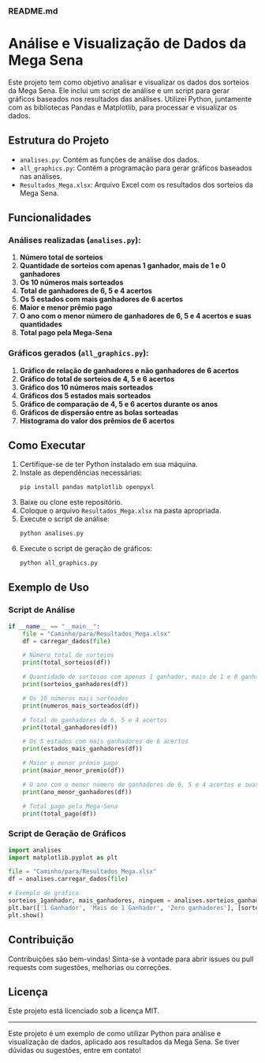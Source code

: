 ### README.md

# Análise e Visualização de Dados da Mega Sena

Este projeto tem como objetivo analisar e visualizar os dados dos sorteios da Mega Sena. Ele inclui um script de análise e um script para gerar gráficos baseados nos resultados das análises. Utilizei Python, juntamente com as bibliotecas Pandas e Matplotlib, para processar e visualizar os dados.

## Estrutura do Projeto

- `analises.py`: Contém as funções de análise dos dados.
- `all_graphics.py`: Contém a programação para gerar gráficos baseados nas análises.
- `Resultados_Mega.xlsx`: Arquivo Excel com os resultados dos sorteios da Mega Sena.

## Funcionalidades

### Análises realizadas (`analises.py`):

1. **Número total de sorteios**
2. **Quantidade de sorteios com apenas 1 ganhador, mais de 1 e 0 ganhadores**
3. **Os 10 números mais sorteados**
4. **Total de ganhadores de 6, 5 e 4 acertos**
5. **Os 5 estados com mais ganhadores de 6 acertos**
6. **Maior e menor prêmio pago**
7. **O ano com o menor número de ganhadores de 6, 5 e 4 acertos e suas quantidades**
8. **Total pago pela Mega-Sena**

### Gráficos gerados (`all_graphics.py`):

1. **Gráfico de relação de ganhadores e não ganhadores de 6 acertos**
2. **Gráfico do total de sorteios de 4, 5 e 6 acertos**
3. **Gráfico dos 10 números mais sorteados**
4. **Gráficos dos 5 estados mais sorteados**
5. **Gráfico de comparação de 4, 5 e 6 acertos durante os anos**
6. **Gráficos de dispersão entre as bolas sorteadas**
7. **Histograma do valor dos prêmios de 6 acertos**

## Como Executar

1. Certifique-se de ter Python instalado em sua máquina.
2. Instale as dependências necessárias:
    ```bash
    pip install pandas matplotlib openpyxl
    ```
3. Baixe ou clone este repositório.
4. Coloque o arquivo `Resultados_Mega.xlsx` na pasta apropriada.
5. Execute o script de análise:
    ```bash
    python analises.py
    ```
6. Execute o script de geração de gráficos:
    ```bash
    python all_graphics.py
    ```

## Exemplo de Uso

### Script de Análise

```python
if __name__ == "__main__":
    file = "Caminho/para/Resultados_Mega.xlsx"
    df = carregar_dados(file)

    # Número total de sorteios
    print(total_sorteios(df))

    # Quantidade de sorteios com apenas 1 ganhador, mais de 1 e 0 ganhadores
    print(sorteios_ganhadores(df))

    # Os 10 números mais sorteados
    print(numeros_mais_sorteados(df))

    # Total de ganhadores de 6, 5 e 4 acertos
    print(total_ganhadores(df))

    # Os 5 estados com mais ganhadores de 6 acertos
    print(estados_mais_ganhadores(df))

    # Maior e menor prêmio pago
    print(maior_menor_premio(df))

    # O ano com o menor número de ganhadores de 6, 5 e 4 acertos e suas quantidades
    print(ano_menor_ganhadores(df))

    # Total pago pela Mega-Sena
    print(total_pago(df))
```

### Script de Geração de Gráficos

```python
import analises
import matplotlib.pyplot as plt

file = "Caminho/para/Resultados_Mega.xlsx"
df = analises.carregar_dados(file)

# Exemplo de gráfico
sorteios_1ganhador, mais_ganhadores, ninguem = analises.sorteios_ganhadores(df)
plt.bar(['1 Ganhador', 'Mais de 1 Ganhador', 'Zero ganhadores'], [sorteios_1ganhador, mais_ganhadores, ninguem])
plt.show()
```

## Contribuição

Contribuições são bem-vindas! Sinta-se à vontade para abrir issues ou pull requests com sugestões, melhorias ou correções.

## Licença

Este projeto está licenciado sob a licença MIT.

---

Este projeto é um exemplo de como utilizar Python para análise e visualização de dados, aplicado aos resultados da Mega Sena. Se tiver dúvidas ou sugestões, entre em contato!
